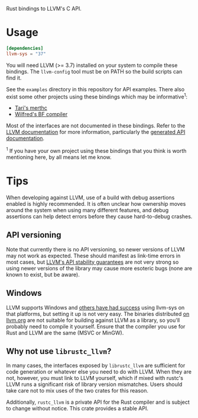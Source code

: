 Rust bindings to LLVM's C API.

# Usage

```toml
[dependencies]
llvm-sys = "37"
```

You will need LLVM (>= 3.7) installed on your system to compile these bindings.
The `llvm-config` tool must be on PATH so the build scripts can find it.

See the `examples` directory in this repository for API examples. There also
exist some other projects using these bindings which may be
informative<sup>1</sup>:

 * [Tari's merthc](https://bitbucket.org/tari/merthc)
 * [Wilfred's BF compiler](https://crates.io/crates/bfc)

Most of the interfaces are not documented in these bindings. Refer to the
[LLVM documentation](http://llvm.org/docs/) for more information, particularly
the [generated API documentation](http://llvm.org/doxygen/).

<sup>1</sup> If you have your own project using these bindings that you think
is worth mentioning here, by all means let me know.

# Tips

When developing against LLVM, use of a build with debug assertions enabled is
highly recommended. It is often unclear how ownership moves around the system
when using many different features, and debug assertions can help detect errors
before they cause hard-to-debug crashes.

## API versioning

Note that currently there is no API versioning, so newer versions of LLVM may
not work as expected. These should manifest as link-time errors in most cases,
but [LLVM's API stability guarantees][c-api-stability] are not very strong so
using newer versions of the library may cause more esoteric bugs (none are known
to exist, but be aware).

[c-api-stability]: http://llvm.org/releases/3.8.0/docs/DeveloperPolicy.html#c-api-changes

## Windows

LLVM supports Windows and [others have had success][issue-6] using llvm-sys
on that platforms, but setting it up is not very easy. The binaries distributed
[on llvm.org][llvm-downloads] are not suitable for building against LLVM as
a library, so you'll probably need to compile it yourself. Ensure that the
compiler you use for Rust and LLVM are the same (MSVC or MinGW).

[issue-6]: https://bitbucket.org/tari/llvm-sys.rs/issues/6/build-on-windows
[llvm-downloads]: http://llvm.org/releases/download.html

## Why not use `librustc_llvm`?

In many cases, the interfaces exposed by `librustc_llvm` are sufficient for
code generation or whatever else you need to do with LLVM. When they are
not, however, you must link to LLVM yourself, which if mixed with rustc's
LLVM runs a significant risk of library version mismatches. Users should
take care not to mix uses of the two crates for this reason.

Additionally, `rustc_llvm` is a private API for the Rust compiler and is subject
to change without notice. This crate provides a stable API.
